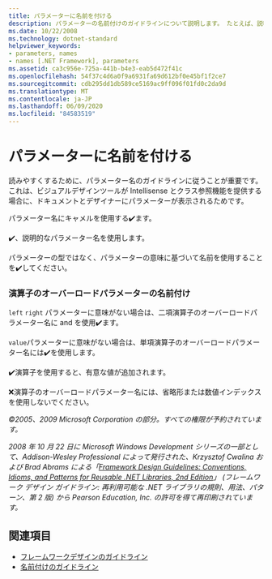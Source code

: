 ```yaml
---
title: パラメーターに名前を付ける
description: パラメーターの名前付けのガイドラインについて説明します。 たとえば、説明的なパラメーター名 & camel 形式で使用し、型ではなく意味に基づいて名前を付ける & を検討します。
ms.date: 10/22/2008
ms.technology: dotnet-standard
helpviewer_keywords:
- parameters, names
- names [.NET Framework], parameters
ms.assetid: ca3c956e-725a-441b-b4e3-eab5d472f41c
ms.openlocfilehash: 54f37c4d6a0f9a6931fa69d612bf0e45bf1f2ce7
ms.sourcegitcommit: cdb295dd1db589ce5169ac9ff096f01fd0c2da9d
ms.translationtype: MT
ms.contentlocale: ja-JP
ms.lasthandoff: 06/09/2020
ms.locfileid: "84583519"
---
```

# <a name="naming-parameters"></a>パラメーターに名前を付ける
読みやすくするために、パラメーター名のガイドラインに従うことが重要です。これは、ビジュアルデザインツールが Intellisense とクラス参照機能を提供する場合に、ドキュメントとデザイナーにパラメーターが表示されるためです。

 パラメーター名にキャメルを使用する✔️ます。

 ✔️、説明的なパラメーター名を使用します。

 パラメーターの型ではなく、パラメーターの意味に基づいて名前を使用することを✔️してください。

### <a name="naming-operator-overload-parameters"></a>演算子のオーバーロードパラメーターの名前付け
 `left` `right` パラメーターに意味がない場合は、二項演算子のオーバーロードパラメーター名に and を使用✔️ます。

 `value`パラメーターに意味がない場合は、単項演算子のオーバーロードパラメーター名には✔️を使用します。

 ✔️演算子を使用すると、有意な値が追加されます。

 ❌演算子のオーバーロードパラメーター名には、省略形または数値インデックスを使用しないでください。

 *©2005、2009 Microsoft Corporation の部分。すべての権限が予約されています。*

 *2008 年 10 月 22 日に Microsoft Windows Development シリーズの一部として、Addison-Wesley Professional によって発行された、Krzysztof Cwalina および Brad Abrams による「[Framework Design Guidelines: Conventions, Idioms, and Patterns for Reusable .NET Libraries, 2nd Edition](https://www.informit.com/store/framework-design-guidelines-conventions-idioms-and-9780321545619)」 (フレームワーク デザイン ガイドライン: 再利用可能な .NET ライブラリの規則、用法、パターン、第 2 版) から Pearson Education, Inc. の許可を得て再印刷されています。*

## <a name="see-also"></a>関連項目

- [フレームワークデザインのガイドライン](index.md)
- [名前付けのガイドライン](naming-guidelines.md)
